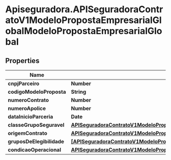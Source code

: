 # Apiseguradora.APISeguradoraContratoV1ModeloPropostaEmpresarialGlobalModeloPropostaEmpresarialGlobal

## Properties
Name | Type | Description | Notes
------------ | ------------- | ------------- | -------------
**cnpjParceiro** | **Number** |  | [optional] 
**codigoModeloProposta** | **String** |  | [optional] 
**numeroContrato** | **Number** |  | [optional] 
**numeroApolice** | **Number** |  | [optional] 
**dataInicioParceria** | **Date** |  | [optional] 
**classeGrupoSeguravel** | [**APISeguradoraContratoV1ModeloPropostaEmpresarialTipo**](APISeguradoraContratoV1ModeloPropostaEmpresarialTipo.md) |  | [optional] 
**origemContrato** | [**APISeguradoraContratoV1ModeloPropostaEmpresarialTipo**](APISeguradoraContratoV1ModeloPropostaEmpresarialTipo.md) |  | [optional] 
**gruposDeElegibilidade** | [**[APISeguradoraContratoV1ModeloPropostaEmpresarialGlobalGrupoElegibilidadeGlobal]**](APISeguradoraContratoV1ModeloPropostaEmpresarialGlobalGrupoElegibilidadeGlobal.md) |  | [optional] 
**condicaoOperacional** | [**APISeguradoraContratoV1ModeloPropostaEmpresarialGlobalCondicaoOperacional**](APISeguradoraContratoV1ModeloPropostaEmpresarialGlobalCondicaoOperacional.md) |  | [optional] 


